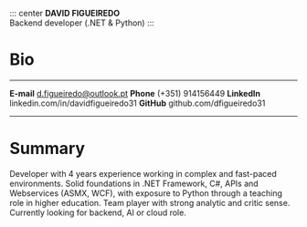 ::: center
**DAVID FIGUEIREDO** \
Backend developer (.NET & Python)
:::

# Bio

  -------------- -----------------------------------
  **E-mail**     d.figueiredo@outlook.pt
  **Phone**      (+351) 914156449
  **LinkedIn**   linkedin.com/in/davidfigueiredo31
  **GitHub**     github.com/dfigueiredo31
  -------------- -----------------------------------

# Summary

Developer with 4 years experience working in complex and fast-paced
environments. Solid foundations in .NET Framework, C#, APIs and
Webservices (ASMX, WCF), with exposure to Python through a teaching role
in higher education. Team player with strong analytic and critic sense.
Currently looking for backend, AI or cloud role.
